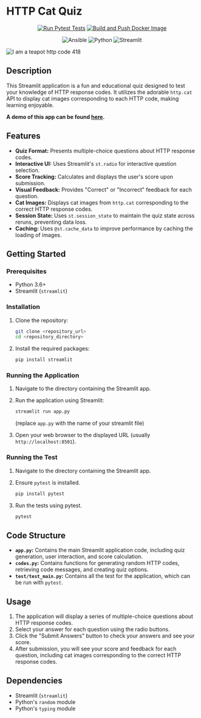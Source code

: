 # HTTP Cat Quiz


<div align="center">

[![Run Pytest Tests](https://github.com/haydenhargreaves/httpCatsGame/actions/workflows/pytest.yml/badge.svg)](https://github.com/haydenhargreaves/httpCatsGame/actions/workflows/pytest.yml)
[![Build and Push Docker Image](https://github.com/haydenhargreaves/httpCatsGame/actions/workflows/docker-build.yml/badge.svg)](https://github.com/haydenhargreaves/httpCatsGame/actions/workflows/docker-build.yml)

![Ansible](https://img.shields.io/badge/ansible-%231A1918.svg?style=for-the-badge&logo=ansible&logoColor=white)
![Python](https://img.shields.io/badge/python-3670A0?style=for-the-badge&logo=python&logoColor=ffdd54)
![Streamlit](https://img.shields.io/badge/Streamlit-%23FE4B4B.svg?style=for-the-badge&logo=streamlit&logoColor=white)
</div>


![I am a teapot http code 418](https://http.cat/418.jpg)

## Description

This Streamlit application is a fun and educational quiz designed to test your knowledge of HTTP response codes. It utilizes the adorable `http.cat` API to display cat images corresponding to each HTTP code, making learning enjoyable.

**A demo of this app can be found [here](https://httpcats.streamlit.app).**

## Features

* **Quiz Format:** Presents multiple-choice questions about HTTP response codes.
* **Interactive UI:** Uses Streamlit's `st.radio` for interactive question selection.
* **Score Tracking:** Calculates and displays the user's score upon submission.
* **Visual Feedback:** Provides "Correct" or "Incorrect" feedback for each question.
* **Cat Images:** Displays cat images from `http.cat` corresponding to the correct HTTP response codes.
* **Session State:** Uses `st.session_state` to maintain the quiz state across reruns, preventing data loss.
* **Caching:** Uses `@st.cache_data` to improve performance by caching the loading of images.

## Getting Started

### Prerequisites

* Python 3.6+
* Streamlit (`streamlit`)

### Installation

1.  Clone the repository:

    ```bash
    git clone <repository_url>
    cd <repository_directory>
    ```

2.  Install the required packages:

    ```bash
    pip install streamlit
    ```

### Running the Application

1.  Navigate to the directory containing the Streamlit app.
2.  Run the application using Streamlit:

    ```bash
    streamlit run app.py
    ```

    (replace `app.py` with the name of your streamlit file)

3.  Open your web browser to the displayed URL (usually `http://localhost:8501`).

### Running the Test

1.  Navigate to the directory containing the Streamlit app.
2.  Ensure `pytest` is installed.

    ```bash
    pip install pytest
    ```
    
3.  Run the tests using pytest.

    ```bash
    pytest
    ```


## Code Structure

* **`app.py`:** Contains the main Streamlit application code, including quiz generation, user interaction, and score calculation.
* **`codes.py`:** Contains functions for generating random HTTP codes, retrieving code messages, and creating quiz options.
* **`test/test_main.py`:** Contains all the test for the application, which can be run with `pytest`.

## Usage

1.  The application will display a series of multiple-choice questions about HTTP response codes.
2.  Select your answer for each question using the radio buttons.
3.  Click the "Submit Answers" button to check your answers and see your score.
4.  After submission, you will see your score and feedback for each question, including cat images corresponding to the correct HTTP response codes.

## Dependencies

* Streamlit (`streamlit`)
* Python's `random` module
* Python's `typing` module
